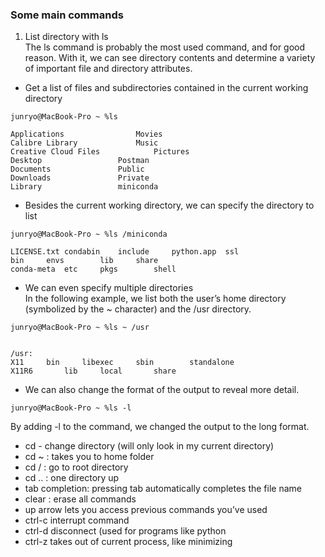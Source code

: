 ### Some main commands
1. List directory with ls  
The ls command is probably the most used command, and for good reason. With it, we can see directory contents and determine a variety of important file and directory attributes.   
  * Get a list of files and subdirectories contained in the current working directory  
```
junryo@MacBook-Pro ~ %ls  

Applications				Movies
Calibre Library				Music
Creative Cloud Files			Pictures
Desktop					Postman
Documents				Public
Downloads				Private
Library					miniconda
```
  * Besides the current working directory, we can specify the directory to list
```
junryo@MacBook-Pro ~ %ls /miniconda

LICENSE.txt	condabin	include		python.app	ssl
bin		envs		lib		share
conda-meta	etc		pkgs		shell
```
   * We can even specify multiple directories  
In the following example, we list both the user’s home directory (symbolized by the ~ character) and the /usr directory.
```
junryo@MacBook-Pro ~ %ls ~ /usr


/usr:
X11		bin		libexec		sbin		standalone
X11R6		lib		local		share
```
   * We can also change the format of the output to reveal more detail.
```
junryo@MacBook-Pro ~ %ls -l
```
By adding -l to the command, we changed the output to the long format.  
* cd - change directory (will only look in my current directory)
* cd ~ : takes you to home folder
* cd / : go to root directory
* cd .. : one directory up
* tab completion: pressing tab automatically completes the file name
* clear : erase all commands
* up arrow lets you access previous commands you’ve used
* ctrl-c interrupt command
* ctrl-d disconnect (used for programs like python
* ctrl-z takes out of current process, like minimizing